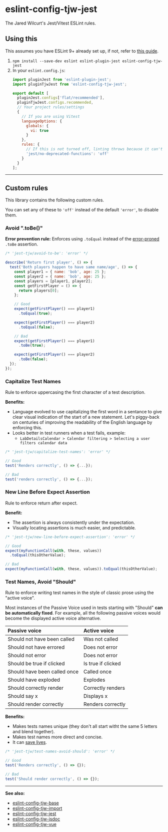 # eslint-config-tjw-jest

The Jared Wilcurt's Jest/Vitest ESLint rules.


## Using this

This assumes you have ESLint 9+ already set up, if not, refer to [this guide](https://github.com/tjw-lint/eslint-config-tjw-base).

1. `npm install --save-dev eslint eslint-plugin-jest eslint-config-tjw-jest`
1. In your `eslint.config.js`:
    ```js
    import pluginJest from 'eslint-plugin-jest';
    import pluginTjwJest from 'eslint-config-tjw-jest';

    export default [
      pluginJest.configs['flat/recommended'],
      pluginTjwJest.configs.recommended,
      // Your project rules/settings
      {
        // If you are using Vitest
        languageOptions: {
          globals: {
            vi: true
          }
        },
        rules: {
          // If this is not turned off, linting throws because it can't find 'jest' install
          'jest/no-deprecated-functions': 'off'
        }
      }
    ];
    ```


* * *


## Custom rules

This library contains the following custom rules.

You can set any of these to `'off'` instead of the default `'error'`, to disable them.


### Avoid ".toBe()"

**Error prevention rule:** Enforces using `.toEqual` instead of the [error-proned](https://dev.to/thejaredwilcurt/why-you-should-never-use-tobe-in-jest-48ca) `.toBe` assertion.

```js
/* 'jest-tjw/avoid-to-be': 'error' */

describe('Return first player', () => {  
  test('Both players happen to have same name/age', () => {
    const player1 = { name: 'bob', age: 25 };
    const player2 = { name: 'bob', age: 25 };
    const players = [player1, player2];
    const getFirstPlayer = () => {
      return players[0];
    };

    // Good
    expect(getFirstPlayer() === player1)
      .toEqual(true);

    expect(getFirstPlayer() === player2)
      .toEqual(false);

    // Bad
    expect(getFirstPlayer() === player1)
      .toBe(true);

    expect(getFirstPlayer() === player2)
      .toBe(false);
  });
});
```


### Capitalize Test Names

Rule to enforce uppercasing the first character of a test description.

**Benefits:**

* Language evolved to use capitalizing the first word in a sentance to give clear visual indication of the start of a new statement. Let's piggy-back on centuries of improving the readability of the English language by enforcing this.
* Looks better in test runners when a test fails, example:
  * `LabDetailsCalendar > Calendar filtering > Selecting a user filters calendar data`

```js
/* 'jest-tjw/capitalize-test-names': 'error' */

// Good
test('Renders correctly', () => {...});

// Bad
test('renders correctly', () => {...});
```


### New Line Before Expect Assertion

Rule to enforce return after expect.

**Benefit:**

* The assertion is always consistently under the expectation.
* Visually locating assertions is much easier, and predictable.

```js
/* 'jest-tjw/new-line-before-expect-assertion': 'error' */

// Good
expect(myFunctionCall(with, these, values))
  .toEqual(thisOtherValue);

// Bad
expect(myFunctionCall(with, these, values)).toEqual(thisOtherValue);
```


### Test Names, Avoid "Should"

Rule to enforce writing test names in the style of classic prose using the "active voice".

Most instances of the Passive Voice used in tests starting with "Should" **can be automatically fixed**.
For example, all the following passive voices would become the displayed active voice alternative.

Passive voice                | Active voice
:--                          | :--
Should not have been called  | Was not called
Should not have errored      | Does not error
Should not error             | Does not error
Should be true if clicked    | Is true if clicked
Should have been called once | Called once
Should have exploded         | Explodes
Should correctly render      | Correctly renders
Should say x                 | Displays x
Should render correctly      | Renders correctly

**Benefits:**

* Makes tests names unique (they don't all start witht the same 5 letters and blend together).
* Makes test names more direct and concise.
* It can [save lives](https://www.youtube.com/watch?v=OV5J6BfToSw&t=22m11s).

```js
/* 'jest-tjw/test-names-avoid-should': 'error' */

// Good
test('Renders correctly', () => {});

// Bad
test('Should render correctly', () => {});

```


* * *


**See also:**

* [eslint-config-tjw-base](https://github.com/tjw-lint/eslint-config-tjw-base)
* [eslint-config-tjw-import](https://github.com/tjw-lint/eslint-config-tjw-import)
* [eslint-config-tjw-jest](https://github.com/tjw-lint/eslint-config-tjw-jest)
* [eslint-config-tjw-jsdoc](https://github.com/tjw-lint/eslint-config-tjw-jsdoc)
* [eslint-config-tjw-vue](https://github.com/tjw-lint/eslint-config-tjw-vue)
